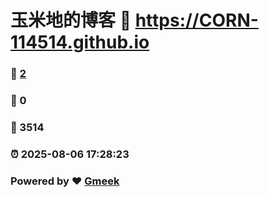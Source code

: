 # 玉米地的博客 :link: https://CORN-114514.github.io 
### :page_facing_up: [2](https://CORN-114514.github.io/tag.html) 
### :speech_balloon: 0 
### :hibiscus: 3514 
### :alarm_clock: 2025-08-06 17:28:23 
### Powered by :heart: [Gmeek](https://github.com/Meekdai/Gmeek)
